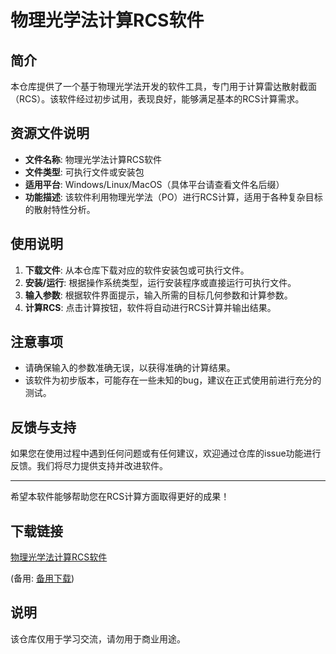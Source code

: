 # 物理光学法计算RCS软件

## 简介
本仓库提供了一个基于物理光学法开发的软件工具，专门用于计算雷达散射截面（RCS）。该软件经过初步试用，表现良好，能够满足基本的RCS计算需求。

## 资源文件说明
- **文件名称**: 物理光学法计算RCS软件
- **文件类型**: 可执行文件或安装包
- **适用平台**: Windows/Linux/MacOS（具体平台请查看文件名后缀）
- **功能描述**: 该软件利用物理光学法（PO）进行RCS计算，适用于各种复杂目标的散射特性分析。

## 使用说明
1. **下载文件**: 从本仓库下载对应的软件安装包或可执行文件。
2. **安装/运行**: 根据操作系统类型，运行安装程序或直接运行可执行文件。
3. **输入参数**: 根据软件界面提示，输入所需的目标几何参数和计算参数。
4. **计算RCS**: 点击计算按钮，软件将自动进行RCS计算并输出结果。

## 注意事项
- 请确保输入的参数准确无误，以获得准确的计算结果。
- 该软件为初步版本，可能存在一些未知的bug，建议在正式使用前进行充分的测试。

## 反馈与支持
如果您在使用过程中遇到任何问题或有任何建议，欢迎通过仓库的issue功能进行反馈。我们将尽力提供支持并改进软件。

---

希望本软件能够帮助您在RCS计算方面取得更好的成果！

## 下载链接
[物理光学法计算RCS软件](https://pan.quark.cn/s/9a13e6d76d71) 

(备用: [备用下载](https://pan.baidu.com/s/1xN8EfHy2sEWr2ntXvZGO6A?pwd=1234))

## 说明

该仓库仅用于学习交流，请勿用于商业用途。
